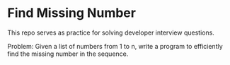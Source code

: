 # Find Missing Number

This repo serves as practice for solving developer interview questions.

Problem: Given a list of numbers from 1 to n, write a program to efficiently find the missing number in the sequence.
